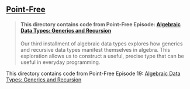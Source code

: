 ## [Point-Free](https://www.pointfree.co)

> #### This directory contains code from Point-Free Episode: [Algebraic Data Types: Generics and Recursion](https://www.pointfree.co/episodes/ep19-algebraic-data-types-generics-and-recursion)
>
> Our third installment of algebraic data types explores how generics and recursive data types manifest themselves in algebra. This exploration allows us to construct a useful, precise type that can be useful in everyday programming.

This directory contains code from Point-Free Episode 19:
[Algebraic Data Types: Generics and Recursion](https://www.pointfree.co/episodes/ep19-algebraic-data-types-generics-and-recursion)
